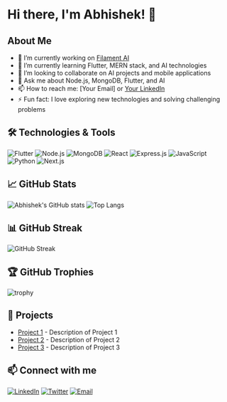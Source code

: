 # Hi there, I'm Abhishek! 👋

## About Me

- 🔭 I’m currently working on [Filament AI](https://www.filament.ai)
- 🌱 I’m currently learning Flutter, MERN stack, and AI technologies
- 👯 I’m looking to collaborate on AI projects and mobile applications
- 💬 Ask me about Node.js, MongoDB, Flutter, and AI
- 📫 How to reach me: [Your Email] or [Your LinkedIn](https://www.linkedin.com/in/your-linkedin/)
- ⚡ Fun fact: I love exploring new technologies and solving challenging problems

## 🛠 Technologies & Tools

![Flutter](https://img.shields.io/badge/-Flutter-05122A?style=flat&logo=flutter)
![Node.js](https://img.shields.io/badge/-Node.js-05122A?style=flat&logo=node.js)
![MongoDB](https://img.shields.io/badge/-MongoDB-05122A?style=flat&logo=mongodb)
![React](https://img.shields.io/badge/-React-05122A?style=flat&logo=react)
![Express.js](https://img.shields.io/badge/-Express.js-05122A?style=flat&logo=express)
![JavaScript](https://img.shields.io/badge/-JavaScript-05122A?style=flat&logo=javascript)
![Python](https://img.shields.io/badge/-Python-05122A?style=flat&logo=python)
![Next.js](https://img.shields.io/badge/-Next.js-05122A?style=flat&logo=next.js)

## 📈 GitHub Stats

![Abhishek's GitHub stats](https://github-readme-stats.vercel.app/api?username=your-username&show_icons=true&theme=radical)
![Top Langs](https://github-readme-stats.vercel.app/api/top-langs/?username=your-username&layout=compact&theme=radical)

## 📊 GitHub Streak

![GitHub Streak](https://github-readme-streak-stats.herokuapp.com/?user=your-username&theme=radical)

## 🏆 GitHub Trophies

![trophy](https://github-profile-trophy.vercel.app/?username=your-username&theme=radical)

## 🚀 Projects

- [Project 1](https://github.com/your-username/project-1) - Description of Project 1
- [Project 2](https://github.com/your-username/project-2) - Description of Project 2
- [Project 3](https://github.com/your-username/project-3) - Description of Project 3

## 📫 Connect with me

[![LinkedIn](https://img.shields.io/badge/-LinkedIn-05122A?style=flat&logo=linkedin)](https://www.linkedin.com/in/your-linkedin/)
[![Twitter](https://img.shields.io/badge/-Twitter-05122A?style=flat&logo=twitter)](https://twitter.com/your-twitter)
[![Email](https://img.shields.io/badge/-Email-05122A?style=flat&logo=gmail)](mailto:your-email@example.com)

<!-- GitHub Readme Stats and other links need to be replaced with your actual username -->

